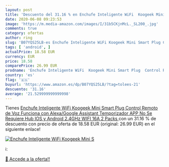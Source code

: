 ```yaml
---
layout: post
title: 'Descuento del 31.16 % en Enchufe Inteligente WiFi  Koogeek Mini S'
date: 2020-06-08 09:23:53
image: 'https://m.media-amazon.com/images/I/31b5CKjnMcL._SL200_.jpg'
comments: true
category: ofertas
author: ring
slug: 'B07YQS25LB-es Enchufe Inteligente WiFi Koogeek Mini Smart Plug Control...'
tags: [ 'android', ]
actualPrice: 18.58 EUR
currency: EUR
price: 18.58
comparePrice: 26.99 EUR
prodname: 'Enchufe Inteligente WiFi  Koogeek Mini Smart Plug  Control Remoto de Voz Funciona con Alexa/Google Assistant  Temporizador APP No Se Requiere Hub  IOS y Android 2.4GHz WIFI 16A  2 Packs '
country: 'es'
flag: '🇪🇸'
buyurl: 'https://www.amazon.es/dp/B07YQS25LB/?tag=tolees-21'
descuento: '31.16'
average: '21.529999999999998'
---
```


Tienes [Enchufe Inteligente WiFi  Koogeek Mini Smart Plug  Control Remoto de Voz Funciona con Alexa/Google Assistant  Temporizador APP No Se Requiere Hub  IOS y Android 2.4GHz WIFI 16A  2 Packs ](https://www.amazon.es/dp/B07YQS25LB/?tag=tolees-21) con un 31.16 % de descuento con precio de oferta de 18.58 EUR (original: 26.99 EUR) en el siguiente enlace!

[![Enchufe Inteligente WiFi  Koogeek Mini S](https://m.media-amazon.com/images/I/31b5CKjnMcL._SL200_.jpg)](https://www.amazon.es/dp/B07YQS25LB/?tag=tolees-21)

ℹ️:


[🛒 Accede a la oferta!!](https://www.amazon.es/dp/B07YQS25LB/?tag=tolees-21)
